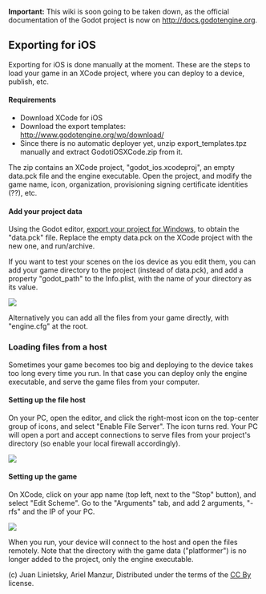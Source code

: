 **Important:** This wiki is soon going to be taken down, as the official documentation of the Godot project is now on http://docs.godotengine.org.

## Exporting for iOS

Exporting for iOS is done manually at the moment. These are the steps to load your game in an XCode project, where you can deploy to a device, publish, etc.

#### Requirements

*  Download XCode for iOS
*  Download the export templates: http://www.godotengine.org/wp/download/
*  Since there is no automatic deployer yet, unzip export_templates.tpz manually and extract GodotiOSXCode.zip from it.

The zip contains an XCode project, "godot_ios.xcodeproj", an empty data.pck file and the engine executable. Open the project, and modify the game name, icon, organization, provisioning signing certificate identities (??), etc.

#### Add your project data

Using the Godot editor, [export your project for Windows](export_pc), to obtain the "data.pck" file. Replace the empty data.pck on the XCode project with the new one, and run/archive.

If you want to test your scenes on the ios device as you edit them, you can add your game directory to the project (instead of data.pck), and add a property "godot_path" to the Info.plist, with the name of your directory as its value.

![](images/godot_path.png)

Alternatively you can add all the files from your game directly, with "engine.cfg" at the root.

### Loading files from a host

Sometimes your game becomes too big and deploying to the device takes too long every time you run. In that case you can deploy only the engine executable, and serve the game files from your computer.

#### Setting up the file host

On your PC, open the editor, and click the right-most icon on the top-center group of icons, and select "Enable File Server". The icon turns red. Your PC will open a port and accept connections to serve files from your project's directory (so enable your local firewall accordingly).

![](images/rfs_server.png)

#### Setting up the game

On XCode, click on your app name (top left, next to the "Stop" button), and select "Edit Scheme". Go to the "Arguments" tab, and add 2 arguments, "-rfs" and the IP of your PC.

![](images/edit_scheme.png)

When you run, your device will connect to the host and open the files remotely. Note that the directory with the game data ("platformer") is no longer added to the project, only the engine executable.


(c) Juan Linietsky, Ariel Manzur, Distributed under the terms of the [CC By](https://creativecommons.org/licenses/by/3.0/legalcode) license.
